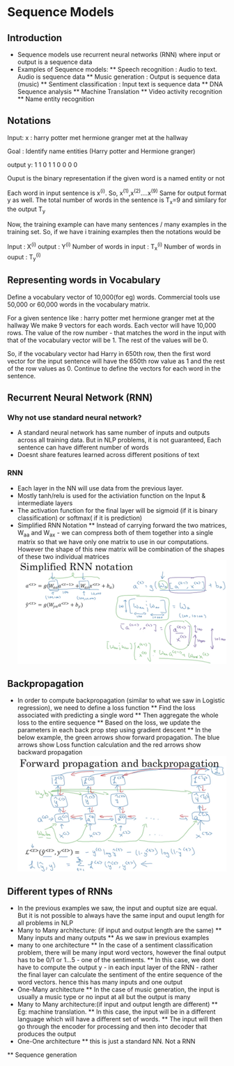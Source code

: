 # Sequence Models

## Introduction
* Sequence models  use recurrent neural networks (RNN) where input or output is a sequence data 
* Examples of Sequence models:
** Speech recognition : Audio to text. Audio is sequence data
** Music generation : Output is sequence data (music)
** Sentiment classification : Input text is sequence data
** DNA Sequence analysis
** Machine Translation
** Video activity recognition
** Name entity recognition

## Notations
Input: x : harry potter met hermione granger met at the hallway

Goal : Identify name entities (Harry potter and Hermione granger)

output y:  1      1      0     1        1     0   0   0  0

Ouput is the binary representation if the given word is a named entity or not

Each word in input sentence is x<sup>(i)</sup>. So, x<sup>(1)</sup>,x<sup>(2)</sup>....x<sup>(9)</sup>
Same for output format y as well.
The total number of words in the sentence is T<sub>x</sub>=9 and similary for the output T<sub>y</sub>

Now, the training example can have many sentences / many examples in the training set. 
So, if we have i training examples then the notations would be

Input : X<sup>(i)<t></sup>
output : Y<sup>(i)<t></sup>
  Number of words in input : T<sub>x</sub><sup>(i)</sup>
  Number of words in ouput : T<sub>y</sub><sup>(i)</sup>

## Representing words in Vocabulary

Define a vocabulary vector of 10,000(for eg) words. Commercial tools use 50,000 or 60,000 words in the vocabulary matrix.

For a given sentence like : harry potter met hermione granger met at the hallway
We make 9 vectors for each words. Each vector will have 10,000 rows. The value of the row number - that matches the word in the input with that of the vocabulary vector will be 1. The rest of the values will be 0.

So, if the vocabulary vector had Harry in 650th row, then the first word vector for the input sentence will have the 650th row value as 1 and the rest of the row values as 0.
Continue to define the vectors for each word in the sentence.

## Recurrent Neural Network (RNN)

### Why not use standard neural network?
 * A standard neural network has same number of inputs and outputs across all training data. But in NLP problems, it is not guaranteed, Each sentence can have different number of words
 * Doesnt share features learned across different positions of text
 
 ### RNN
 * Each layer in the NN will use data from the previous layer.
 * Mostly tanh/relu is used for the activiation function on the Input & intermediate layers
 * The activation function for the final layer will be sigmoid (if it is binary classification) or softmax( if it is prediction)
 * Simplified RNN Notation 
  ** Instead of carrying forward the two matrices, W<sub>aa</sub> and W<sub>ax</sub> - we can compress both of them together into a single matrix so that we have only one matrix to use in our computations. However the shape of this new matrix will be combination of the shapes of these two individual matrices 
  ![Reference](https://github.com/geethaRam/machinelearning/blob/master/simple_rnn.png "Logo Title Text 1")
  
 ## Backpropagation
 * In order to compute backpropagation (similar to what we saw in Logistic regression), we need to define a loss function
 ** Find the loss associated with predicting a single word
 ** Then aggregate the whole loss to the entire sequence
 ** Based on the loss, we update the parameters in each back prop step using gradient descent
 ** In the below example, the green arrows show forward propagation. The blue arrows show Loss function calculation and the red arrows show backward propagation
 ![Reference](https://github.com/geethaRam/machinelearning/blob/master/back_rnn.png "Logo Title Text 1")
 
 ## Different types of RNNs
 * In the previous examples we saw, the input and ouptut size are equal. But it is not possible to always have the same input and ouput length for all problems in NLP
 * Many to Many architecture: (if input and output length are the same)
 ** Many inputs and many outputs 
 ** As we saw in previous examples
 * many to one architecture
 ** In the case of a sentiment classification problem, there will be many input word vectors, however the final output has to be 0/1 or 1...5 - one of the sentiments. 
 ** In this case, we dont have to compute the output y - in each input layer of the RNN - rather the final layer can calculate the sentiment of the entire sequence of the word vectors. hence this has many inputs and one output 
 * One-Many architecture
 ** In the case of music generation, the input is usually a music type or no input at all but the output is many 
 * Many to Many architecture:(if input and output length are different)
 ** Eg: machine translation. 
 ** In this case, the input will be in a different language which will have a different set of words.
 ** The input will then go through the encoder for processing and then into decoder that produces the output
 * One-One architecture
 ** this is just a standard NN. Not a RNN
 
 ** Sequence generation
 
 
 





